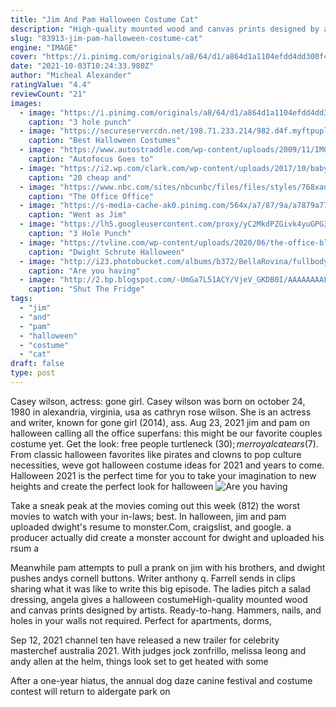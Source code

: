 ```yaml
---
title: "Jim And Pam Halloween Costume Cat"
description: "High-quality mounted wood and canvas prints designed by artists. Ready-to-hang. Hammers, nails, and holes in your walls not required. Perfect for apartments, dorms,"
slug: "83913-jim-pam-halloween-costume-cat"
engine: "IMAGE"
cover: "https://i.pinimg.com/originals/a8/64/d1/a864d1a1104efdd4dd300f4484f04399.jpg"
date: "2021-10-03T10:24:33.980Z"
author: "Micheal Alexander"
ratingValue: "4.4"
reviewCount: "21"
images:
  - image: "https://i.pinimg.com/originals/a8/64/d1/a864d1a1104efdd4dd300f4484f04399.jpg"
    caption: "3 hole punch"
  - image: "https://secureservercdn.net/198.71.233.214/982.d4f.myftpupload.com/wp-content/uploads/2018/10/IMG_0475.jpg"
    caption: "Best Halloween Costumes"
  - image: "https://www.autostraddle.com/wp-content/uploads/2009/11/IMG_0505.jpg?resize=553%2C430"
    caption: "Autofocus Goes to"
  - image: "https://i2.wp.com/clark.com/wp-content/uploads/2017/10/baby-costumes.png?resize=740%2C400&ssl=1"
    caption: "20 cheap and"
  - image: "https://www.nbc.com/sites/nbcunbc/files/files/styles/768xauto/public/scet/photos/22/6352/226_Halloween.jpg?itok=a0M0_daJ"
    caption: "The Office Office"
  - image: "https://s-media-cache-ak0.pinimg.com/564x/a7/87/9a/a7879a7799c92212489f29752ebe17d5.jpg"
    caption: "Went as Jim"
  - image: "https://lh5.googleusercontent.com/proxy/yC2MkdPZGivk4yuGPG36xqg7Jwyhj48n7Qh5JvxSK2YWkucMrtr93lPAtJ0XYU0tQb9frFmph7BofQpnyd8vV9cND3b67mHfSRo1rX5UN-UKwkBG0DNFe1o=s0-d"
    caption: "3 Hole Punch"
  - image: "https://tvline.com/wp-content/uploads/2020/06/the-office-blackface.png"
    caption: "Dwight Schrute Halloween"
  - image: "http://i23.photobucket.com/albums/b372/BellaRovina/fullbodyshot.jpg"
    caption: "Are you having"
  - image: "http://2.bp.blogspot.com/-UmGa7L51ACY/VjeV_GKDB0I/AAAAAAAAFfw/VAjDG2hLydw/s1600/IMG_6526.JPG"
    caption: "Shut The Fridge"
tags:
  - "jim"
  - "and"
  - "pam"
  - "halloween"
  - "costume"
  - "cat"
draft: false
type: post
---
```


Casey wilson, actress: gone girl. Casey wilson was born on october 24, 1980 in alexandria, virginia, usa as cathryn rose wilson. She is an actress and writer, known for gone girl (2014), ass. Aug 23, 2021 jim and pam on halloween calling all the office superfans: this might be our favorite couples costume yet. Get the look: free people turtleneck ($30); merroyal cat ears ($7). From classic halloween favorites like pirates and clowns to pop culture necessities, weve got halloween costume ideas for 2021 and years to come. Halloween 2021 is the perfect time for you to take your imagination to new heights and create the perfect look for halloween
![Are you having](http://i23.photobucket.com/albums/b372/BellaRovina/fullbodyshot.jpg "Are you having")

Take a sneak peak at the movies coming out this week (812) the worst movies to watch with your in-laws; best. In halloween, jim and pam uploaded dwight&#39;s resume to monster.Com, craigslist, and google. a producer actually did create a monster account for dwight and uploaded his rsum a
<!--inArticleAds-->

<!--galleryOne-->

Meanwhile pam attempts to pull a prank on jim with his brothers, and dwight pushes andys cornell buttons. Writer anthony q. Farrell sends in clips sharing what it was like to write this big episode. The ladies pitch a salad dressing, angela gives a halloween costumeHigh-quality mounted wood and canvas prints designed by artists. Ready-to-hang. Hammers, nails, and holes in your walls not required. Perfect for apartments, dorms,
<!--inArticleAds-->

<!--galleryTwo-->

Sep 12, 2021 channel ten have released a new trailer for celebrity masterchef australia 2021. With judges jock zonfrillo, melissa leong and andy allen at the helm, things look set to get heated with some
<!--galleryThree-->

After a one-year hiatus, the annual dog daze canine festival and costume contest will return to aldergate park on